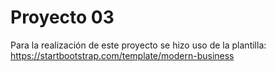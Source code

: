 # Proyecto 03
Para la realización de este proyecto se hizo uso de la plantilla: https://startbootstrap.com/template/modern-business
